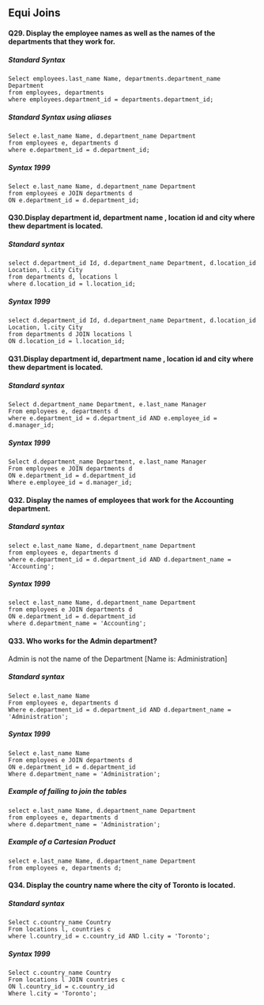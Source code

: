 ## Equi Joins

#### Q29. Display the employee names as well as the names of the departments that they work for.

##### Standard Syntax

```
Select employees.last_name Name, departments.department_name Department
from employees, departments
where employees.department_id = departments.department_id;
```

##### Standard Syntax using aliases

```
Select e.last_name Name, d.department_name Department
from employees e, departments d
where e.department_id = d.department_id;
```

##### Syntax 1999

```
Select e.last_name Name, d.department_name Department
from employees e JOIN departments d
ON e.department_id = d.department_id;
```

#### Q30.Display department id, department name , location id and city where thew department is located.

##### Standard syntax
```
select d.department_id Id, d.department_name Department, d.location_id Location, l.city City
from departments d, locations l
where d.location_id = l.location_id;
```

##### Syntax 1999
```
select d.department_id Id, d.department_name Department, d.location_id Location, l.city City
from departments d JOIN locations l
ON d.location_id = l.location_id;
```

#### Q31.Display department id, department name , location id and city where thew department is located.
##### Standard syntax

```
Select d.department_name Department, e.last_name Manager
From employees e, departments d
where e.department_id = d.department_id AND e.employee_id = d.manager_id;
```

##### Syntax 1999
```
Select d.department_name Department, e.last_name Manager
From employees e JOIN departments d
ON e.department_id = d.department_id
Where e.employee_id = d.manager_id;
```

#### Q32. Display the names of employees that work for the Accounting department.
##### Standard syntax
```
select e.last_name Name, d.department_name Department
from employees e, departments d
where e.department_id = d.department_id AND d.department_name = 'Accounting';
```

##### Syntax 1999
```
select e.last_name Name, d.department_name Department
from employees e JOIN departments d
ON e.department_id = d.department_id
where d.department_name = 'Accounting';
```

#### Q33. Who works for the Admin department?
Admin is not the name of the Department [Name is: Administration]

##### Standard syntax
```
Select e.last_name Name
From employees e, departments d
Where e.department_id = d.department_id AND d.department_name = 'Administration';
```

##### Syntax 1999
```
Select e.last_name Name
From employees e JOIN departments d
ON e.department_id = d.department_id
Where d.department_name = 'Administration';
```

##### Example of failing to join the tables 

```
select e.last_name Name, d.department_name Department
from employees e, departments d
where d.department_name = 'Administration';
```

##### Example of a Cartesian Product 

```
select e.last_name Name, d.department_name Department
from employees e, departments d;
```

#### Q34. Display the country name where the city of Toronto is located.
##### Standard syntax
```
Select c.country_name Country
From locations l, countries c
where l.country_id = c.country_id AND l.city = 'Toronto';
```
##### Syntax 1999
```
Select c.country_name Country
From locations l JOIN countries c
ON l.country_id = c.country_id 
Where l.city = 'Toronto';
```
